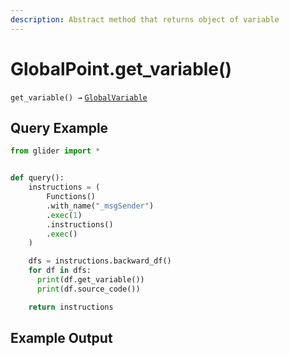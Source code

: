 ```yaml
---
description: Abstract method that returns object of variable
---
```


# GlobalPoint.get\_variable()

`get_variable() →` [`GlobalVariable`](../../variables/globalvariables.md)

## Query Example

```python
from glider import *


def query():
    instructions = (
        Functions()
        .with_name("_msgSender")
        .exec(1)
        .instructions()
        .exec()
    )

    dfs = instructions.backward_df()
    for df in dfs:
      print(df.get_variable())
      print(df.source_code())

    return instructions
```

## Example Output

<figure><img src="../../../.gitbook/assets/Screenshot 2025-09-10 at 10.52.07 AM.png" alt=""><figcaption></figcaption></figure>
